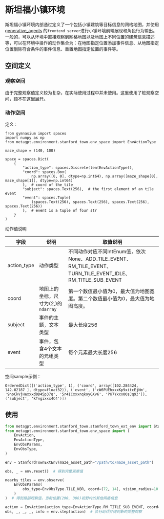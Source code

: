 # 斯坦福小镇环境

斯坦福小镇环境内部通过定义了一个包括小镇建筑等目标信息的网格地图，并使用[generative_agents](https://github.com/joonspk-research/generative_agents) 的`frontend_server`进行小镇环境前端展现和角色行为输出。一般的，可以从环境中直接观察到网格地图以及地图上不同位置的建筑信息描述等，可以在环境中操作的动作集合为：在地图指定位置添加事件信息、从地图指定位置删除符合条件的事件信息、重置地图指定位置的事件等。

## 空间定义

### 观察空间

由于完整观察值定义较为复杂，在实际使用过程中并未使用。这里使用了桩观察空间，顾不在这里展开。

### 动作空间

定义：

```
from gymnasium import spaces
import numpy as np
from metagpt.environment.stanford_town.env_space import EnvActionType

maze_shape = (140, 100)

space = spaces.Dict(
    {
        "action_type": spaces.Discrete(len(EnvActionType)),
        "coord": spaces.Box(
            np.array([0, 0], dtype=np.int64), np.array([maze_shape[0], maze_shape[1]], dtype=np.int64)
        ),  # coord of the tile
        "subject": spaces.Text(256),  # the first element of an tile event
        "event": spaces.Tuple(
            (spaces.Text(256), spaces.Text(256), spaces.Text(256), spaces.Text(256))
        ),  # event is a tuple of four str
    }
)
```

动作值说明

| 字段        | 说明                                | 取值说明                                                                                                     |
| ----------- | ----------------------------------- | ------------------------------------------------------------------------------------------------------------ |
| action_type | 动作类型                            | 不同动作对应不同IntEnum值，依次None、ADD_TILE_EVENT、RM_TILE_EVENT、TURN_TILE_EVENT_IDLE、RM_TITLE_SUB_EVENT |
| coord       | 地图上的坐标，尺寸为(2,)的`ndarray` | 第一个数值最小值为0，最大值为地图宽度。第二个数值最小值为0，最大值为地图高度。                               |
| subject     | 事件的主题，文本类型                | 最大长度256                                                                                                  |
| event       | 事件，包含4个文本的元组类型         | 每个元素最大长度256                                                                                          |

空间sample示例：

```
OrderedDict([('action_type', 1), ('coord', array([102.284424, 142.02187 ], dtype=float32)), ('event', ('cW6PUEhxxxKp9xitcEjNm', '9noCkVjHexxxd0D45p37q', '5r4ICxxxnqkoyGXv6', 'PK7YxxxOOsJq93')), ('subject', 'kTvgixxx4C4')])
```

## 使用

```python
from metagpt.environment.stanford_town.stanford_town_ext_env import StanfordTownExtEnv
from metagpt.environment.stanford_town.env_space import (
    EnvAction,
    EnvActionType,
    EnvObsParams,
    EnvObsType,
)

env = StanfordTownExtEnv(maze_asset_path="/path/to/maze_asset_path")

obs, _ = env.reset()  # 得到完整观察值

nearby_tiles = env.observe(
    EnvObsParams(
        obs_type=EnvObsType.TILE_NBR, coord=(72, 14), vision_radius=10
    )
)  # 得到局部观察值，当前位置(200, 300)视野内的其他网格信息

action = EnvAction(action_type=EnvActionType.RM_TITLE_SUB_EVENT, coord=(72, 14), subject="Isabella Rodriguez")  # 初始化一组动作值，删除指定位置主语为subject的事件。
obs, _, _, _, info = env.step(action)  # 执行动作并得到新的完整观察
```
